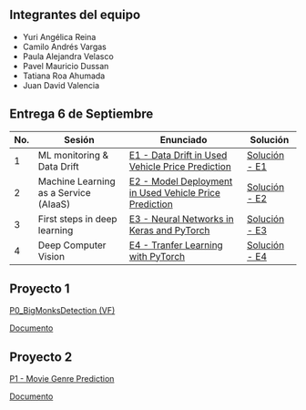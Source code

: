 ## Integrantes del equipo
- Yuri Angélica Reina
- Camilo Andrés Vargas
- Paula Alejandra Velasco
- Pavel Mauricio Dussan
- Tatiana Roa Ahumada
- Juan David Valencia

## Entrega 6 de Septiembre

| No. | Sesión    | Enunciado      | Solución           |
|-----|-------------|---------------|--------------------|
| 1   |  ML monitoring & Data Drift  | [E1 - Data Drift in Used Vehicle Price Prediction](https://github.com/sergiomora03/AdvancedTopicsAnalytics/blob/main/exercises/E2-UsedVehiclePricePredictionDrift.ipynb) | [Solución - E1](https://github.com/Tatiana-Roaa/Topicos-Avanzados/blob/main/E1_Data_Drift_in_Used_Vehicle_Price_Prediction.ipynb) |
| 2   |   Machine Learning as a Service (AIaaS)   |   [E2 - Model Deployment in Used Vehicle Price Prediction](https://github.com/sergiomora03/AdvancedTopicsAnalytics/blob/main/exercises/E1-UsedVehiclePricePredictionDeployment.ipynb)            |      [Solución - E2](https://github.com/Tatiana-Roaa/Topicos-Avanzados/blob/main/E2_Model_Deployment_in_used_vehicle_price_prediction..ipynb)              |
| 3   |  First steps in deep learning  |  [E3 - Neural Networks in Keras and PyTorch](https://github.com/sergiomora03/AdvancedTopicsAnalytics/blob/main/exercises/E5-NeuralNetworksKeras.ipynb) |  [Solución - E3](https://github.com/Tatiana-Roaa/Topicos-Avanzados/blob/main/E3%20-%20Neural%20Networks%20in%20Keras_make_moons.ipynb)  |
| 4   |   Deep Computer Vision   | [E4 - Tranfer Learning with PyTorch](https://github.com/sergiomora03/AdvancedTopicsAnalytics/blob/main/exercises/E4-PretrainedModelsPytorch.ipynb)   |      [Solución - E4](https://github.com/Tatiana-Roaa/Topicos-Avanzados/blob/main/E4_PretrainedModelsPytorch_modelo_simple.ipynb)              |

## Proyecto 1
[P0_BigMonksDetection (VF)](https://github.com/Tatiana-Roaa/Topicos-Avanzados/blob/main/Proyecto%201%20-%20Frailejon%20Detection/P0_BigMonksDetection%20(VF)%20(1).ipynb)

[Documento](https://github.com/Tatiana-Roaa/Topicos-Avanzados/blob/main/Proyecto%20%231%20-%20Frailejon%20Detection%20-%20T%C3%B3picos%20Avanzados.pdf)

## Proyecto 2

[P1 - Movie Genre Prediction](https://github.com/Tatiana-Roaa/Topicos-Avanzados/blob/main/Proyecto%202%20-%20MovieGenrePrediction/P1_MovieGenrePrediction%20(VF).ipynb)

[Documento](https://github.com/Tatiana-Roaa/Topicos-Avanzados/blob/main/Proyecto%202%20-%20MovieGenrePrediction/P1%20-%20MovieGenrePrediction.pdf)
